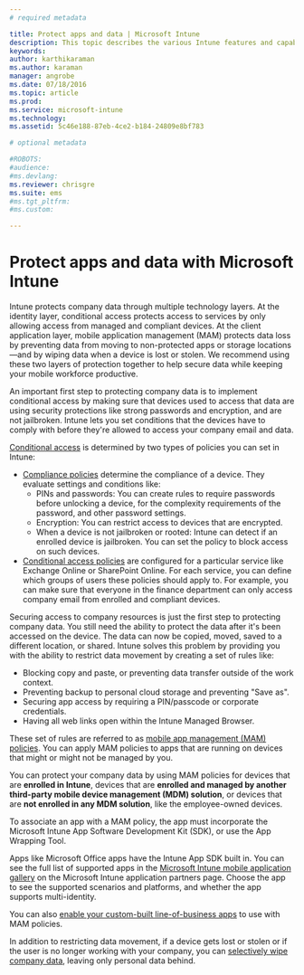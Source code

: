 ```yaml
---
# required metadata

title: Protect apps and data | Microsoft Intune
description: This topic describes the various Intune features and capabilities that are available to you to help protect your company apps and data.
keywords:
author: karthikaramanms.author: karaman
manager: angrobe
ms.date: 07/18/2016
ms.topic: article
ms.prod:
ms.service: microsoft-intune
ms.technology:
ms.assetid: 5c46e188-87eb-4ce2-b184-24809e8bf783

# optional metadata

#ROBOTS:
#audience:
#ms.devlang:
ms.reviewer: chrisgre
ms.suite: ems
#ms.tgt_pltfrm:
#ms.custom:

---
```


# Protect apps and data with Microsoft Intune


Intune protects company data through multiple technology layers. At the identity layer, conditional access protects access to services by only allowing access from managed and compliant devices. At the client application layer, mobile application management (MAM) protects data loss by preventing data from moving to non-protected apps or storage locations—and by wiping data when a device is lost or stolen. We recommend using these two layers of protection together to help secure data while keeping your mobile workforce productive.

An important first step to protecting company data is to implement conditional access by making sure that devices used to access that data are using security protections like strong passwords and encryption, and are not jailbroken. Intune lets you set conditions that the devices have to comply with before they're allowed to access your company email and data.

[Conditional access](restrict-access-to-email-and-o365-services-with-microsoft-intune.md) is determined by two types of policies you can set in Intune:
- [Compliance policies](introduction-to-device-compliance-policies-in-microsoft-intune.md) determine the compliance of a device. They evaluate settings and conditions like:
  - PINs and passwords: You can create rules to require passwords before unlocking a device, for the complexity requirements of the password, and other password settings.
  - Encryption: You can restrict access to devices that are encrypted.
  - When a device is not jailbroken or rooted: Intune can detect if an enrolled device is jailbroken. You can set the policy to block access on such devices.
- [Conditional access policies](restrict-access-to-email-and-o365-services-with-microsoft-intune.md) are configured for a particular service like Exchange Online or SharePoint Online. For each service, you can define which groups of users these policies should apply to. For example, you can make sure that everyone in the finance department can only access company email from enrolled and compliant devices.

Securing access to company resources is just the first step to protecting company data. You still need the ability to protect the data after it's been accessed on the device. The data can now be copied, moved, saved to a different location, or shared. Intune solves this problem by providing you with the ability to restrict data movement by creating a set of rules like:
- Blocking copy and paste, or preventing data transfer outside of the work context.
- Preventing backup to personal cloud storage and preventing "Save as".
- Securing app access by requiring a PIN/passcode or corporate credentials.
- Having all web links open within the Intune Managed Browser.

These set of rules are referred to as [mobile app management (MAM) policies](protect-app-data-using-mobile-app-management-policies-with-microsoft-intune.md). You can apply MAM policies to apps that are running on devices that might or might not be managed by you.  

You can protect your company data by using MAM policies for devices that are **enrolled in Intune**, devices that are **enrolled and managed by another third-party mobile device management (MDM) solution**, or devices that are **not enrolled in any MDM solution**, like the employee-owned devices.

To associate an app with a MAM policy, the app must incorporate the Microsoft Intune App Software Development Kit (SDK), or use the App Wrapping Tool.

Apps like Microsoft Office apps have the Intune App SDK built in. You can see the full list of supported apps in the [Microsoft Intune mobile application gallery](https://www.microsoft.com/en-us/cloud-platform/microsoft-intune-apps) on the Microsoft Intune application partners page. Choose the app to see the supported scenarios and platforms, and whether the app supports multi-identity.

You can also [enable your custom-built line-of-business apps](decide-how-to-prepare-apps-for-mobile-application-management-with-microsoft-intune.md) to use with MAM policies.

In addition to restricting data movement, if a device gets lost or stolen or if the user is no longer working with your company, you can [selectively wipe company data](wipe-managed-company-app-data-with-microsoft-intune.md), leaving only personal data behind.
